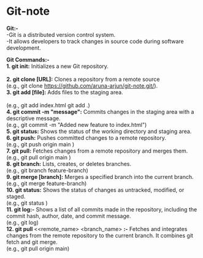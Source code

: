 # Git-note
  
<b>Git:-</b>
   <br>
  -Git is a distributed version control system. 
   <br>
  -It allows developers to track changes in source code during software development. 
   <br>

<b>Git Commands:-</b>
   <br>
   <b>1. git init:</b> Initializes a new Git repository.
   <br>    
   <b>2. git clone [URL]:</b> Clones a repository from a remote source
   <br>
   (e.g., git clone https://github.com/aruna-arjun/git-note.git/).
   <br>
   <b>3. git add [file]:</b> Adds files to the staging area.  
   <br>
   (e.g., git add index.html
          git add .)
   <br>
   <b>4. git commit -m "message":</b> Commits changes in the staging area with a descriptive message. 
   <br>
   (e.g., git commit -m "Added new feature to index.html")
   <br>
   <b>5. git status:</b> Shows the status of the working directory and staging area.
   <br>
   <b>6. git push:</b> Pushes committed changes to a remote repository.
   <br>
   (e.g., git push origin main )
   <br>
   <b>7. git pull:</b> Fetches changes from a remote repository and merges them.
   <br>
   (e.g., git pull origin main )
   <br>
   <b>8. git branch:</b> Lists, creates, or deletes branches.
   <br>
   (e.g.,  git branch feature-branch)
   <br>
   <b> 9. git merge [branch]:</b> Merges a specified branch into the current branch.
   <br>
   (e.g., git merge feature-branch)
   <br>
   <b>10. git status:</b> Shows the status of changes as untracked, modified, or staged.
   <br>
   (e.g., git status )
   <br>
   <b>11. git log:-</b> Shows a list of all commits made in the repository, including the commit hash, author, date, and commit message.
   <br>
   (e.g., git log)
   <br>
   <b>12. git pull </b> <<remote_name> <branch_name> <b>:-</b>
    Fetches and integrates changes from the remote repository to the current branch. It combines git fetch and git merge.
   <br>
   (e.g., git pull origin main)


